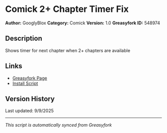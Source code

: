# Comick 2+ Chapter Timer Fix

**Author:** GooglyBlox
**Category:** Comick
**Version:** 1.0
**Greasyfork ID:** 548974

## Description
Shows timer for next chapter when 2+ chapters are available

## Links
- [Greasyfork Page](https://greasyfork.org/scripts/548974)
- [Install Script](https://update.greasyfork.org/scripts/548974/Comick%202%2B%20Chapter%20Timer%20Fix.user.js)

## Version History
Last updated: 9/9/2025

---
*This script is automatically synced from Greasyfork*
